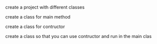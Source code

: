 create a project with different classes

create a class for main method 

create a class for contructor

create a class so that you can use contructor and run in the main clas
